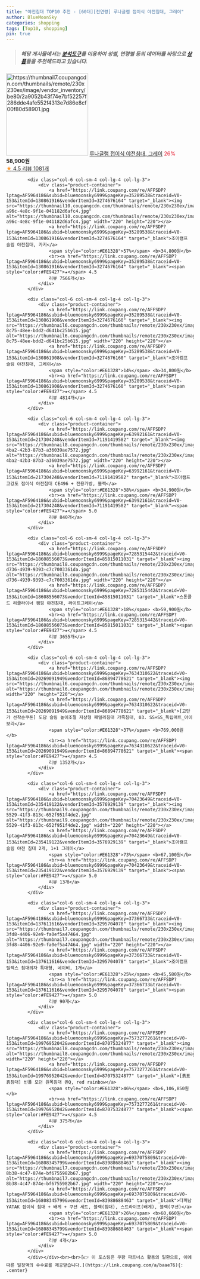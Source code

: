 ```yaml
---
title: "야전침대 TOP10 추천 - [60대][전연령] 루나글램 접이식 야전침대, 그레이"
author: BlueMoonSky
categories: shopping
tags: [Top10, shopping]
pin: true
---
```


> ##### 해당 게시물에서는 [**분석도구**](https://itemscout.io/)를 이용하여 **성별**, **연령별** 등의 데이터를 바탕으로 [**상품**](https://link.coupang.com/a/baae76)들을 추천해드리고 있습니다.
<div class="container"><div class="row">
            <div class="col-6 col-sm-4 col-lg-4 col-lg-3">
                <div class="product-container">
                    <a href="https://link.coupang.com/re/AFFSDP?lptag=AF5964186&subid=bluemoonsky6999&pageKey=7209470458&traceid=V0-153&itemId=18241014142&vendorItemId=85067559985" target="_blank"><img src="https://thumbnail7.coupangcdn.com/thumbnails/remote/230x230ex/image/vendor_inventory/be80/2a9052b43f74e7bf52257f286dde4afe552f4313e7d86e8cf00f80d58901.jpg" alt="https://thumbnail7.coupangcdn.com/thumbnails/remote/230x230ex/image/vendor_inventory/be80/2a9052b43f74e7bf52257f286dde4afe552f4313e7d86e8cf00f80d58901.jpg" width="220" height="220"></a>
                    <a href="https://link.coupang.com/re/AFFSDP?lptag=AF5964186&subid=bluemoonsky6999&pageKey=7209470458&traceid=V0-153&itemId=18241014142&vendorItemId=85067559985" target="_blank">루나글램 접이식 야전침대, 그레이</a>
                    <span style="color:#E61328">26%</span> <b>58,900원</b>
                    <br><a href="https://link.coupang.com/re/AFFSDP?lptag=AF5964186&subid=bluemoonsky6999&pageKey=7209470458&traceid=V0-153&itemId=18241014142&vendorItemId=85067559985" target="_blank"><span style="color:#FE9427">★</span> 4.5
                    리뷰 1081개</a>
                </div>
            </div>
            
            <div class="col-6 col-sm-4 col-lg-4 col-lg-3">
                <div class="product-container">
                    <a href="https://link.coupang.com/re/AFFSDP?lptag=AF5964186&subid=bluemoonsky6999&pageKey=35289538&traceid=V0-153&itemId=130861916&vendorItemId=3274676164" target="_blank"><img src="https://thumbnail10.coupangcdn.com/thumbnails/remote/230x230ex/image/retail/images/2017/09/06/10/8/50ec65f2-a96c-4e8c-9f1e-041182d6afc4.jpg" alt="https://thumbnail10.coupangcdn.com/thumbnails/remote/230x230ex/image/retail/images/2017/09/06/10/8/50ec65f2-a96c-4e8c-9f1e-041182d6afc4.jpg" width="220" height="220"></a>
                    <a href="https://link.coupang.com/re/AFFSDP?lptag=AF5964186&subid=bluemoonsky6999&pageKey=35289538&traceid=V0-153&itemId=130861916&vendorItemId=3274676164" target="_blank">조아캠프 슬림 야전침대, 카키</a>
                    <span style="color:#E61328">57%</span> <b>34,800원</b>
                    <br><a href="https://link.coupang.com/re/AFFSDP?lptag=AF5964186&subid=bluemoonsky6999&pageKey=35289538&traceid=V0-153&itemId=130861916&vendorItemId=3274676164" target="_blank"><span style="color:#FE9427">★</span> 4.5
                    리뷰 7566개</a>
                </div>
            </div>
            
            <div class="col-6 col-sm-4 col-lg-4 col-lg-3">
                <div class="product-container">
                    <a href="https://link.coupang.com/re/AFFSDP?lptag=AF5964186&subid=bluemoonsky6999&pageKey=35289538&traceid=V0-153&itemId=130861908&vendorItemId=3274676160" target="_blank"><img src="https://thumbnail6.coupangcdn.com/thumbnails/remote/230x230ex/image/retail/images/2017/09/06/10/0/ad29e18d-8c75-48ee-bdd2-d641bc25b615.jpg" alt="https://thumbnail6.coupangcdn.com/thumbnails/remote/230x230ex/image/retail/images/2017/09/06/10/0/ad29e18d-8c75-48ee-bdd2-d641bc25b615.jpg" width="220" height="220"></a>
                    <a href="https://link.coupang.com/re/AFFSDP?lptag=AF5964186&subid=bluemoonsky6999&pageKey=35289538&traceid=V0-153&itemId=130861908&vendorItemId=3274676160" target="_blank">조아캠프 슬림 야전침대, 그레이</a>
                    <span style="color:#E61328">14%</span> <b>34,800원</b>
                    <br><a href="https://link.coupang.com/re/AFFSDP?lptag=AF5964186&subid=bluemoonsky6999&pageKey=35289538&traceid=V0-153&itemId=130861908&vendorItemId=3274676160" target="_blank"><span style="color:#FE9427">★</span> 4.5
                    리뷰 4814개</a>
                </div>
            </div>
            
            <div class="col-6 col-sm-4 col-lg-4 col-lg-3">
                <div class="product-container">
                    <a href="https://link.coupang.com/re/AFFSDP?lptag=AF5964186&subid=bluemoonsky6999&pageKey=63992161&traceid=V0-153&itemId=217304248&vendorItemId=71191419582" target="_blank"><img src="https://thumbnail8.coupangcdn.com/thumbnails/remote/230x230ex/image/retail/images/2020/07/23/18/4/5078afe6-4ba2-42b3-87b3-a36039ae7572.jpg" alt="https://thumbnail8.coupangcdn.com/thumbnails/remote/230x230ex/image/retail/images/2020/07/23/18/4/5078afe6-4ba2-42b3-87b3-a36039ae7572.jpg" width="220" height="220"></a>
                    <a href="https://link.coupang.com/re/AFFSDP?lptag=AF5964186&subid=bluemoonsky6999&pageKey=63992161&traceid=V0-153&itemId=217304248&vendorItemId=71191419582" target="_blank">조아캠프 고강도 접이식 야전침대 CE496 + 전용가방, 블랙</a>
                    <span style="color:#E61328">38%</span> <b>34,900원</b>
                    <br><a href="https://link.coupang.com/re/AFFSDP?lptag=AF5964186&subid=bluemoonsky6999&pageKey=63992161&traceid=V0-153&itemId=217304248&vendorItemId=71191419582" target="_blank"><span style="color:#FE9427">★</span> 5.0
                    리뷰 840개</a>
                </div>
            </div>
            
            <div class="col-6 col-sm-4 col-lg-4 col-lg-3">
                <div class="product-container">
                    <a href="https://link.coupang.com/re/AFFSDP?lptag=AF5964186&subid=bluemoonsky6999&pageKey=7285315442&traceid=V0-153&itemId=18608556073&vendorItemId=85815011031" target="_blank"><img src="https://thumbnail8.coupangcdn.com/thumbnails/remote/230x230ex/image/retail/images/2023/04/28/17/6/be142874-d736-4939-9393-c7c7003361da.jpg" alt="https://thumbnail8.coupangcdn.com/thumbnails/remote/230x230ex/image/retail/images/2023/04/28/17/6/be142874-d736-4939-9393-c7c7003361da.jpg" width="220" height="220"></a>
                    <a href="https://link.coupang.com/re/AFFSDP?lptag=AF5964186&subid=bluemoonsky6999&pageKey=7285315442&traceid=V0-153&itemId=18608556073&vendorItemId=85815011031" target="_blank">스톤콜드 리클라이너 캠핑 야전침대, 라이트그레이</a>
                    <span style="color:#E61328">18%</span> <b>59,900원</b>
                    <br><a href="https://link.coupang.com/re/AFFSDP?lptag=AF5964186&subid=bluemoonsky6999&pageKey=7285315442&traceid=V0-153&itemId=18608556073&vendorItemId=85815011031" target="_blank"><span style="color:#FE9427">★</span> 4.5
                    리뷰 3655개</a>
                </div>
            </div>
            
            <div class="col-6 col-sm-4 col-lg-4 col-lg-3">
                <div class="product-container">
                    <a href="https://link.coupang.com/re/AFFSDP?lptag=AF5964186&subid=bluemoonsky6999&pageKey=7634310622&traceid=V0-153&itemId=20269091949&vendorItemId=86894778621" target="_blank"><img src="https://thumbnail6.coupangcdn.com/thumbnails/remote/230x230ex/image/vendor_inventory/30fd/12fa6af5da9f011a66f13fb3428430caa2e1ab0f76541fc7c3ff370d32e8.jpg" alt="https://thumbnail6.coupangcdn.com/thumbnails/remote/230x230ex/image/vendor_inventory/30fd/12fa6af5da9f011a66f13fb3428430caa2e1ab0f76541fc7c3ff370d32e8.jpg" width="220" height="220"></a>
                    <a href="https://link.coupang.com/re/AFFSDP?lptag=AF5964186&subid=bluemoonsky6999&pageKey=7634310622&traceid=V0-153&itemId=20269091949&vendorItemId=86894778621" target="_blank">[고단가 선착순쿠폰] 도담 슬림 높이조절 저상형 패밀리침대 가족침대, 03. SS+SS_독립매트_아이보리</a>
                    <span style="color:#E61328">37%</span> <b>769,000원</b>
                    <br><a href="https://link.coupang.com/re/AFFSDP?lptag=AF5964186&subid=bluemoonsky6999&pageKey=7634310622&traceid=V0-153&itemId=20269091949&vendorItemId=86894778621" target="_blank"><span style="color:#FE9427">★</span> 4.5
                    리뷰 1352개</a>
                </div>
            </div>
            
            <div class="col-6 col-sm-4 col-lg-4 col-lg-3">
                <div class="product-container">
                    <a href="https://link.coupang.com/re/AFFSDP?lptag=AF5964186&subid=bluemoonsky6999&pageKey=70423649&traceid=V0-153&itemId=235419122&vendorItemId=3576929139" target="_blank"><img src="https://thumbnail9.coupangcdn.com/thumbnails/remote/230x230ex/image/product/image/vendoritem/2019/05/03/3576929139/554ae07b-5529-41f3-813c-652f951f4de2.jpg" alt="https://thumbnail9.coupangcdn.com/thumbnails/remote/230x230ex/image/product/image/vendoritem/2019/05/03/3576929139/554ae07b-5529-41f3-813c-652f951f4de2.jpg" width="220" height="220"></a>
                    <a href="https://link.coupang.com/re/AFFSDP?lptag=AF5964186&subid=bluemoonsky6999&pageKey=70423649&traceid=V0-153&itemId=235419122&vendorItemId=3576929139" target="_blank">조아캠프 슬림 야전 침대 2개, 1+1 그레이</a>
                    <span style="color:#E61328">73%</span> <b>67,100원</b>
                    <br><a href="https://link.coupang.com/re/AFFSDP?lptag=AF5964186&subid=bluemoonsky6999&pageKey=70423649&traceid=V0-153&itemId=235419122&vendorItemId=3576929139" target="_blank"><span style="color:#FE9427">★</span> 5.0
                    리뷰 13개</a>
                </div>
            </div>
            
            <div class="col-6 col-sm-4 col-lg-4 col-lg-3">
                <div class="product-container">
                    <a href="https://link.coupang.com/re/AFFSDP?lptag=AF5964186&subid=bluemoonsky6999&pageKey=37366733&traceid=V0-153&itemId=137611616&vendorItemId=3295704078" target="_blank"><img src="https://thumbnail7.coupangcdn.com/thumbnails/remote/230x230ex/image/product/image/vendoritem/2019/04/09/3295704078/c73c7a51-3fd8-4406-92e9-fa0ef5a47464.jpg" alt="https://thumbnail7.coupangcdn.com/thumbnails/remote/230x230ex/image/product/image/vendoritem/2019/04/09/3295704078/c73c7a51-3fd8-4406-92e9-fa0ef5a47464.jpg" width="220" height="220"></a>
                    <a href="https://link.coupang.com/re/AFFSDP?lptag=AF5964186&subid=bluemoonsky6999&pageKey=37366733&traceid=V0-153&itemId=137611616&vendorItemId=3295704078" target="_blank">조아캠프 릴렉스 침대의자 특대형, 네이비, 1개</a>
                    <span style="color:#E61328">25%</span> <b>45,580원</b>
                    <br><a href="https://link.coupang.com/re/AFFSDP?lptag=AF5964186&subid=bluemoonsky6999&pageKey=37366733&traceid=V0-153&itemId=137611616&vendorItemId=3295704078" target="_blank"><span style="color:#FE9427">★</span> 5.0
                    리뷰 90개</a>
                </div>
            </div>
            
            <div class="col-6 col-sm-4 col-lg-4 col-lg-3">
                <div class="product-container">
                    <a href="https://link.coupang.com/re/AFFSDP?lptag=AF5964186&subid=bluemoonsky6999&pageKey=7573277261&traceid=V0-153&itemId=19976952042&vendorItemId=87075324877" target="_blank"><img src="https://thumbnail8.coupangcdn.com/thumbnails/remote/230x230ex/image/vendor_inventory/3898/a9c514d5fad5c064bd2bb7c9be067c29e730a31d61f7a136c5d5f456df2b.jpg" alt="https://thumbnail8.coupangcdn.com/thumbnails/remote/230x230ex/image/vendor_inventory/3898/a9c514d5fad5c064bd2bb7c9be067c29e730a31d61f7a136c5d5f456df2b.jpg" width="220" height="220"></a>
                    <a href="https://link.coupang.com/re/AFFSDP?lptag=AF5964186&subid=bluemoonsky6999&pageKey=7573277261&traceid=V0-153&itemId=19976952042&vendorItemId=87075324877" target="_blank">[흙표흙침대] 빈폴 모던 원목침대 퀸Q, red rainbow</a>
                    <span style="color:#E61328">46%</span> <b>6,106,850원</b>
                    <br><a href="https://link.coupang.com/re/AFFSDP?lptag=AF5964186&subid=bluemoonsky6999&pageKey=7573277261&traceid=V0-153&itemId=19976952042&vendorItemId=87075324877" target="_blank"><span style="color:#FE9427">★</span> 4.5
                    리뷰 375개</a>
                </div>
            </div>
            
            <div class="col-6 col-sm-4 col-lg-4 col-lg-3">
                <div class="product-container">
                    <a href="https://link.coupang.com/re/AFFSDP?lptag=AF5964186&subid=bluemoonsky6999&pageKey=6937075809&traceid=V0-153&itemId=16808345799&vendorItemId=83988688463" target="_blank"><img src="https://thumbnail7.coupangcdn.com/thumbnails/remote/230x230ex/image/retail/images/2022/11/21/17/4/81207992-8b38-4c47-874e-bf6755982b67.jpg" alt="https://thumbnail7.coupangcdn.com/thumbnails/remote/230x230ex/image/retail/images/2022/11/21/17/4/81207992-8b38-4c47-874e-bf6755982b67.jpg" width="220" height="220"></a>
                    <a href="https://link.coupang.com/re/AFFSDP?lptag=AF5964186&subid=bluemoonsky6999&pageKey=6937075809&traceid=V0-153&itemId=16808345799&vendorItemId=83988688463" target="_blank">다퍼남 YATAK 접이식 침대 + 배게 + 쿠션 세트, 블랙(침대), 스트라이프(배게), 블랙(쿠션)</a>
                    <span style="color:#E61328">26%</span> <b>60,660원</b>
                    <br><a href="https://link.coupang.com/re/AFFSDP?lptag=AF5964186&subid=bluemoonsky6999&pageKey=6937075809&traceid=V0-153&itemId=16808345799&vendorItemId=83988688463" target="_blank"><span style="color:#FE9427">★</span> 5.0
                    리뷰 4개</a>
                </div>
            </div>
            </div></div><br><br>[👉 이 포스팅은 쿠팡 파트너스 활동의 일환으로, 이에 따른 일정액의 수수료를 제공받습니다.](https://link.coupang.com/a/baae76){: .center}